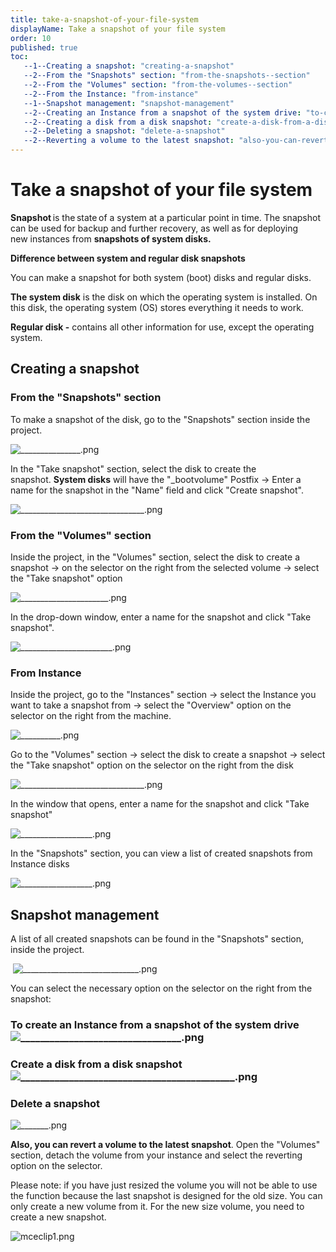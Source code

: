 ```yaml
---
title: take-a-snapshot-of-your-file-system
displayName: Take a snapshot of your file system
order: 10
published: true
toc:
   --1--Creating a snapshot: "creating-a-snapshot"
   --2--From the "Snapshots" section: "from-the-snapshots--section"
   --2--From the "Volumes" section: "from-the-volumes--section"
   --2--From the Instance: "from-instance"
   --1--Snapshot management: "snapshot-management"
   --2--Creating an Instance from a snapshot of the system drive: "to-create-an-instance-from-a-snapshot-of-the-system-drive"
   --2--Creating a disk from a disk snapshot: "create-a-disk-from-a-disk-snapshot"
   --2--Deleting a snapshot: "delete-a-snapshot"
   --2--Reverting a volume to the latest snapshot: "also-you-can-revert-a-volume-to-the-latest-snapshot--open-the--volumes--section--detach-the-volume-from-your-instance-and-select-the-reverting-option-on-the-selector"
---
```

# Take a snapshot of your file system

**Snapshot** is the state of a system at a particular point in time. The snapshot can be used for backup and further recovery, as well as for deploying new instances from **snapshots of system disks.** 

**Difference between system and regular disk snapshots** 

You can make a snapshot for both system (boot) disks and regular disks. 

**The system disk** is the disk on which the operating system is installed. On this disk, the operating system (OS) stores everything it needs to work.  

**Regular disk -** contains all other information for use, except the operating system.  

## **Creating a snapshot** 

### **From the** **"Snapshots"** **section** 

To make a snapshot of the disk, go to the "Snapshots" section inside the project.  

<img src="https://support.gcore.com/hc/article_attachments/360012025238/_______________.png" alt="_______________.png">

In the "Take snapshot" section, select the disk to create the snapshot. **System disks** will have the "\_bootvolume" Postfix -> Enter a name for the snapshot in the "Name" field and click "Create snapshot". 

<img src="https://support.gcore.com/hc/article_attachments/360012025258/_______________________________.png" alt="_______________________________.png">

### **From the "Volumes" section** 

Inside the project, in the "Volumes" section, select the disk to create a snapshot -> on the selector on the right from the selected volume -> select the "Take snapshot" option 

<img src="https://support.gcore.com/hc/article_attachments/360011939337/______________________.png" alt="______________________.png">

In the drop-down window, enter a name for the snapshot and click "Take snapshot". 

<img src="https://support.gcore.com/hc/article_attachments/360011939377/_______________________.png" alt="_______________________.png">

### **From Instance** 

Inside the project, go to the "Instances" section -> select the Instance you want to take a snapshot from -> select the "Overview" option on the selector on the right from the machine. 

<img src="https://support.gcore.com/hc/article_attachments/360011939397/__________.png" alt="__________.png">

Go to the "Volumes" section -> select the disk to create a snapshot -> select the "Take snapshot" option on the selector on the right from the disk 

<img src="https://support.gcore.com/hc/article_attachments/360012025338/_______________________________.png" alt="_______________________________.png">

In the window that opens, enter a name for the snapshot and click "Take snapshot" 

<img src="https://support.gcore.com/hc/article_attachments/360012025358/__________________.png" alt="__________________.png"> 

In the "Snapshots" section, you can view a list of created snapshots from Instance disks 

<img src="https://support.gcore.com/hc/article_attachments/360011939437/__________________.png" alt="__________________.png">

## **Snapshot management** 

A list of all created snapshots can be found in the "Snapshots" section, inside the project. 

 <img src="https://support.gcore.com/hc/article_attachments/360012025378/_____________________________.png" alt="_____________________________.png">

You can select the necessary option on the selector on the right from the snapshot: 

### **To create an Instance from a snapshot of the system drive** <img src="https://support.gcore.com/hc/article_attachments/360012025398/_________________________________.png" alt="_________________________________.png">
    
### **Create a disk from a disk snapshot** <img src="https://support.gcore.com/hc/article_attachments/360011939457/____________________________________________.png" alt="____________________________________________.png">
    
### **Delete a snapshot**
    
<img src="https://support.gcore.com/hc/article_attachments/360011939477/_______.png" alt="_______.png">

**Also, you can revert a volume to the latest snapshot**. Open the "Volumes" section, detach the volume from your instance and select the reverting option on the selector.

Please note: if you have just resized the volume you will not be able to use the function because the last snapshot is designed for the old size. You can only create a new volume from it. For the new size volume, you need to create a new snapshot.

<img src="https://support.gcore.com/hc/article_attachments/4402888565521/mceclip1.png" alt="mceclip1.png">